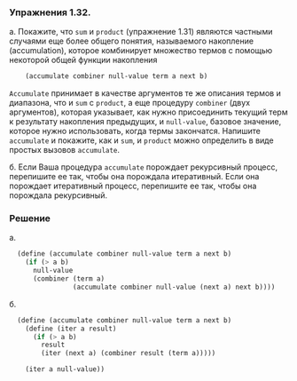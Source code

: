 ### Упражнения 1.32.

а. Покажите, что `sum` и `product` (упражнение 1.31) являются частными случаями еще более общего понятия, называемого накопление (accumulation), которое комбинирует множество термов с помощью некоторой общей функции накопления

```scheme
    (accumulate combiner null-value term a next b)
```

`Accumulate` принимает в качестве аргументов те же описания термов и диапазона, что и `sum` с `product`, а еще процедуру `combiner` (двух аргументов), которая указывает, как нужно присоединить текущий терм к результату накопления предыдущих, и `null-value`, базовое значение, которое нужно использовать, когда термы закончатся. Напишите `accumulate` и покажите, как и `sum`, и `product` можно определить в виде простых вызовов `accumulate`.

б. Если Ваша процедура `accumulate` порождает рекурсивный процесс, перепишите ее так, чтобы она порождала итеративный. Если она порождает итеративный процесс, перепишите ее так, чтобы она порождала рекурсивный.

### Решение

а. 

```scheme
  (define (accumulate combiner null-value term a next b)
    (if (> a b)
      null-value
      (combiner (term a)
                (accumulate combiner null-value (next a) next b))))
```

б. 

```scheme
  (define (accumulate combiner null-value term a next b)
    (define (iter a result)
      (if (> a b)
        result
        (iter (next a) (combiner result (term a)))))

    (iter a null-value))    
```